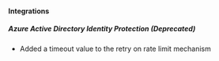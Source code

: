 
#### Integrations

##### Azure Active Directory Identity Protection  (Deprecated)

- Added a timeout value to the retry on rate limit mechanism
